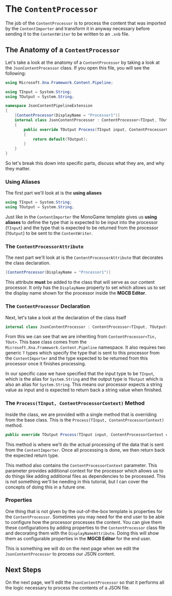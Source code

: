 # The `ContentProcessor`
The job of the `ContentProcessor` is to process the content that was imported by the `ContentImporter` and transform it in anyway necessary before sending it to the `ContentWriter` to be written to an `.xnb` file.  

## The Anatomy of a `ContentProcessor`
Let's take a look at the anatomy of a `ContentProcessor` by taking a look at the `JsonContentProcessor` class.  If you open this file, you will see the following:

```cs
using Microsoft.Xna.Framework.Content.Pipeline;

using TInput = System.String;
using TOutput = System.String;

namespace JsonContentPipelineExtension
{
    [ContentProcessor(DisplayName = "Processor1")]
    internal class JsonContentProcessor : ContentProcessor<TInput, TOutput>
    {
        public override TOutput Process(TInput input, ContentProcessorContext context)
        {
            return default(TOutput);
        }
    }
}
```

So let's break this down into specific parts, discuss what they are, and why they matter.

### Using Aliases
The first part we'll look at is the **using aliases**

```cs
using TInput = System.String;
using TOutput = System.String;
```

Just like in the `ContentImporter` the MonoGame template gives us **using aliases** to define the type that is expected to be input into the processor (`TInput`) and the type that is expected to be returned from the processor (`TOutput`) to be sent to the `ContentWriter`.


### The `ContentProcessorAttribute`
The next part we'll look at is the `ContentProcessorAttribute` that decorates the class declaration.

```cs
[ContentProcessor(DisplayName = "Processor1")]
```

This attribute **must** be added to the class that will serve as our content processor.  It only has the `DisplayName` property to set which allows us to set the display name shown for the processor inside the **MGCB Editor**.  

### The `ContentProcessor` Declaration
Next, let's take a look at the declaration of the class itself

```cs
internal class JsonContentProcessor : ContentProcessor<TInput, TOutput>
```

From this we can see that we are inheriting from `ContentProcessor<Tin, TOut>`.  This base class comes from the `Microsoft.Xna.Framework.Content.Pipeline` namespace.  It also requires two generic `T` types which specify the type that is sent to this processor from the `ContentImporter` and the type expected to be returned from this processor once it finishes processing.

In our specific case we have specified that the input type to be `TInput`, which is the alias for `System.String` and the output type is `TOutput` which is also an alias for `System.String`.  This means our processor expects a string value as input and is expected to return back a string value when finished.

### The `Process(TInput, ContentProcessorContext)` Method
Inside the class, we are provided with a single method that is overriding from the base class.  This is the `Process(TInput, ContentProcessorContext)` method.

```cs
public override TOutput Process(TInput input, ContentProcessorContext context)
```

This method is where we'll do the actual processing of the data that is sent from the `ContentImporter`.  Once all processing is done, we then return back the expected return type.

This method also contains the `ContentProcessorContext` parameter.  This parameter provides additional context for the processor which allows us to do things like adding additional files as dependencies to be processed.  This is not something we'll be needing in this tutorial, but I can cover the concepts of doing this in a future one.

### Properties
One thing that is not given by the out-of-the-box template is properties for the `ContentProcessor`.  Sometimes you may need for the end user to be able to configure how the processor processes the content.  You can give them these configurations by adding properties to the `ContentProcessor` class file and decorating them with the `DisplayNameAttribute`.  Doing this will show them as configurable properties in the **MGCB Editor** for the end user.

This is something we will do on the next page when we edit the `JsonContentProcessor` to process our JSON content.

## Next Steps
On the next page, we'll edit the `JsonContentProcessor` so that it performs all the logic necessary to process the contents of a JSON file.


